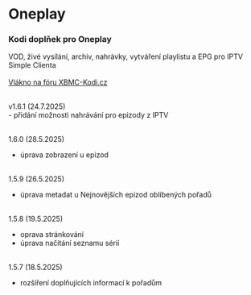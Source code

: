 <h1>Oneplay</h1>
<p>
<h3>Kodi doplňek pro Oneplay</h3>
<p>
VOD, živé vysílání, archiv, nahrávky, vytváření playlistu a EPG pro IPTV Simple Clienta<br><br>
<a href="https://www.xbmc-kodi.cz/prispevek-oneplay">Vlákno na fóru XBMC-Kodi.cz</a><br><br>
</p>
<p>
v1.6.1 (24.7.2025)<br>
- přidání možnosti nahrávání pro epizody z IPTV<br><br>

1.6.0 (28.5.2025)<br>
- úprava zobrazení u epizod<br><br>

1.5.9 (26.5.2025)<br>
- úprava metadat u Nejnovějších epizod oblíbených pořadů<br><br>

1.5.8 (19.5.2025)<br>
- oprava stránkování<br>
- úprava načítání seznamu sérií<br><br>

1.5.7 (18.5.2025)<br>
- rozšíření doplňujících informací k pořadům<br><br>
</p>
